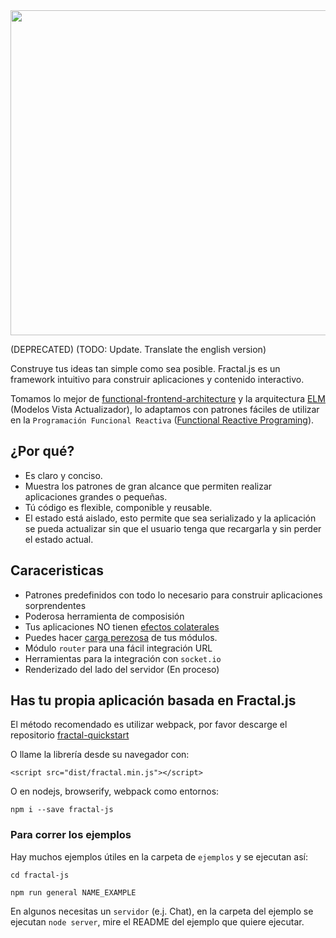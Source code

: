 <img src="https://github.com/fractalPlatform/Fractal.js/blob/master/assets/textlogo.png" width="520px">

(DEPRECATED)
(TODO: Update. Translate the english version)

Construye tus ideas tan simple como sea posible. Fractal.js es un framework intuitivo para construir aplicaciones y contenido interactivo.

Tomamos lo mejor de [functional-frontend-architecture](https://github.com/paldepind/functional-frontend-architecture) y la arquitectura [ELM](https://github.com/evancz/elm-architecture-tutorial/) (Modelos Vista Actualizador), lo adaptamos con patrones fáciles de utilizar en la `Programación Funcional Reactiva` ([Functional Reactive Programing](https://en.wikipedia.org/wiki/Functional_reactive_programming)).

## ¿Por qué?

- Es claro y conciso.
- Muestra los patrones de gran alcance que permiten realizar aplicaciones grandes o pequeñas.
- Tú código es flexible, componible y reusable.
- El estado está aislado, esto permite que sea serializado y la aplicación se pueda actualizar sin que el usuario tenga que recargarla y sin perder el estado actual.

## Caraceristicas

- Patrones predefinidos con todo lo necesario para construir aplicaciones sorprendentes
- Poderosa herramienta de composisión
- Tus aplicaciones NO tienen [efectos colaterales](https://es.wikipedia.org/wiki/Efecto_secundario_(inform%C3%A1tica))
- Puedes hacer [carga perezosa](https://es.wikipedia.org/wiki/Lazy_loading) de tus módulos.
- Módulo `router` para una fácil integración URL
- Herramientas para la integración con `socket.io`
- Renderizado del lado del servidor (En proceso)

## Has tu propia aplicación basada en Fractal.js

El método recomendado es utilizar webpack, por favor descarge el repositorio [fractal-quickstart](https://github.com/fractalPlatform/Fractal.js-quickstart)

O llame la librería desde su navegador con:

```
<script src="dist/fractal.min.js"></script>
```

O en nodejs, browserify, webpack como entornos:

```
npm i --save fractal-js
```

### Para correr los ejemplos

Hay muchos ejemplos útiles en la carpeta de `ejemplos` y se ejecutan así:

```
cd fractal-js
```

```
npm run general NAME_EXAMPLE
```

En algunos necesitas un `servidor` (e.j. Chat), en la carpeta del ejemplo se ejecutan `node server`, mire el README del ejemplo que quiere ejecutar.
